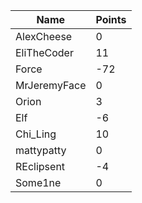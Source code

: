 | Name         | Points |
|--------------|--------|
| AlexCheese   | 0      |
| EliTheCoder  | 11     |
| Force        | -72    |
| MrJeremyFace | 0      |
| Orion        | 3      |
| Elf          | -6     |
| Chi_Ling     | 10     |
| mattypatty   | 0      |
| REclipsent   | -4     |
| Some1ne      | 0      |